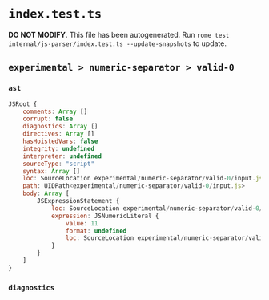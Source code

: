 # `index.test.ts`

**DO NOT MODIFY**. This file has been autogenerated. Run `rome test internal/js-parser/index.test.ts --update-snapshots` to update.

## `experimental > numeric-separator > valid-0`

### `ast`

```javascript
JSRoot {
	comments: Array []
	corrupt: false
	diagnostics: Array []
	directives: Array []
	hasHoistedVars: false
	integrity: undefined
	interpreter: undefined
	sourceType: "script"
	syntax: Array []
	loc: SourceLocation experimental/numeric-separator/valid-0/input.js 1:0-1:3
	path: UIDPath<experimental/numeric-separator/valid-0/input.js>
	body: Array [
		JSExpressionStatement {
			loc: SourceLocation experimental/numeric-separator/valid-0/input.js 1:0-1:3
			expression: JSNumericLiteral {
				value: 11
				format: undefined
				loc: SourceLocation experimental/numeric-separator/valid-0/input.js 1:0-1:3
			}
		}
	]
}
```

### `diagnostics`

```

```

